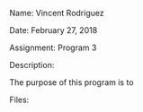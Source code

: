 Name: Vincent Rodriguez	

Date: February 27, 2018														

Assignment: Program 3	

Description: 

The purpose of this program is to 

Files: 
